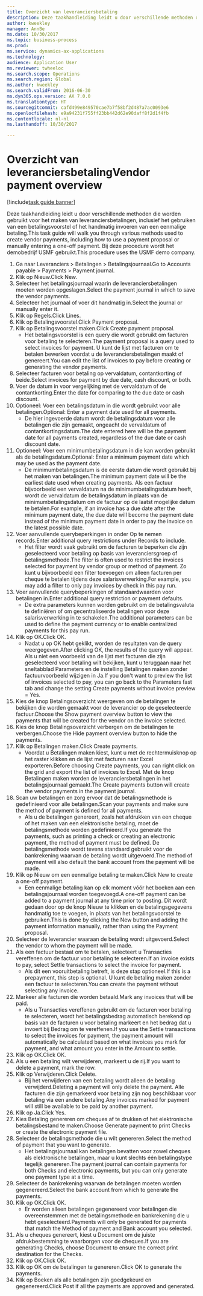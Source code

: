 ```yaml
--- 
title: Overzicht van leveranciersbetaling
description: Deze taakhandleiding leidt u door verschillende methoden die worden gebruikt voor het maken van leveranciersbetalingen, inclusief het gebruiken van een betalingsvoorstel of het handmatig invoeren van een eenmalige betaling.
author: kweekley
manager: AnnBe
ms.date: 10/30/2017
ms.topic: business-process
ms.prod: 
ms.service: dynamics-ax-applications
ms.technology: 
audience: Application User
ms.reviewer: twheeloc
ms.search.scope: Operations
ms.search.region: Global
ms.author: kweekley
ms.search.validFrom: 2016-06-30
ms.dyn365.ops.version: AX 7.0.0
ms.translationtype: HT
ms.sourcegitcommit: cafd499e849570cae7b7f58bf2d487a7ac0093e6
ms.openlocfilehash: e9a94231f755ff23bb442d62e90daff8f2d1f4fb
ms.contentlocale: nl-nl
ms.lasthandoff: 10/30/2017

---
```

# <a name="vendor-payment-overview"></a><span data-ttu-id="a7e20-103">Overzicht van leveranciersbetaling</span><span class="sxs-lookup"><span data-stu-id="a7e20-103">Vendor payment overview</span></span>

[!include[task guide banner](../../includes/task-guide-banner.md)]

<span data-ttu-id="a7e20-104">Deze taakhandleiding leidt u door verschillende methoden die worden gebruikt voor het maken van leveranciersbetalingen, inclusief het gebruiken van een betalingsvoorstel of het handmatig invoeren van een eenmalige betaling.</span><span class="sxs-lookup"><span data-stu-id="a7e20-104">This task guide will walk you through various methods used to create vendor payments, including how to use a payment proposal or manually entering a one-off payment.</span></span> <span data-ttu-id="a7e20-105">Bij deze procedure wordt het demobedrijf USMF gebruikt.</span><span class="sxs-lookup"><span data-stu-id="a7e20-105">This procedure uses the USMF demo company.</span></span>

1. <span data-ttu-id="a7e20-106">Ga naar Leveranciers > Betalingen > Betalingsjournaal.</span><span class="sxs-lookup"><span data-stu-id="a7e20-106">Go to Accounts payable > Payments > Payment journal.</span></span>
2. <span data-ttu-id="a7e20-107">Klik op Nieuw.</span><span class="sxs-lookup"><span data-stu-id="a7e20-107">Click New.</span></span>
3. <span data-ttu-id="a7e20-108">Selecteer het betalingsjournaal waarin de leveranciersbetalingen moeten worden opgeslagen.</span><span class="sxs-lookup"><span data-stu-id="a7e20-108">Select the payment journal in which to save the vendor payments.</span></span> 
4. <span data-ttu-id="a7e20-109">Selecteer het journaal of voer dit handmatig in.</span><span class="sxs-lookup"><span data-stu-id="a7e20-109">Select the journal or manually enter it.</span></span>
5. <span data-ttu-id="a7e20-110">Klik op Regels.</span><span class="sxs-lookup"><span data-stu-id="a7e20-110">Click Lines.</span></span>
6. <span data-ttu-id="a7e20-111">Klik op Betalingsvoorstel.</span><span class="sxs-lookup"><span data-stu-id="a7e20-111">Click Payment proposal.</span></span>
7. <span data-ttu-id="a7e20-112">Klik op Betalingsvoorstel maken.</span><span class="sxs-lookup"><span data-stu-id="a7e20-112">Click Create payment proposal.</span></span>
    * <span data-ttu-id="a7e20-113">Het betalingsvoorstel is een query die wordt gebruikt om facturen voor betaling te selecteren.</span><span class="sxs-lookup"><span data-stu-id="a7e20-113">The payment proposal is a query used to select invoices for payment.</span></span> <span data-ttu-id="a7e20-114">U kunt de lijst met facturen om te betalen bewerken voordat u de leveranciersbetalingen maakt of genereert.</span><span class="sxs-lookup"><span data-stu-id="a7e20-114">You can edit the list of invoices to pay before creating or generating the vendor payments.</span></span>  
8. <span data-ttu-id="a7e20-115">Selecteer facturen voor betaling op vervaldatum, contantkorting of beide.</span><span class="sxs-lookup"><span data-stu-id="a7e20-115">Select invoices for payment by due date, cash discount, or both.</span></span> 
9. <span data-ttu-id="a7e20-116">Voer de datum in voor vergelijking met de vervaldatum of de contantkorting.</span><span class="sxs-lookup"><span data-stu-id="a7e20-116">Enter the date for comparing to the due date or cash discount.</span></span> 
10. <span data-ttu-id="a7e20-117">Optioneel: Voer een betalingsdatum in die wordt gebruikt voor alle betalingen.</span><span class="sxs-lookup"><span data-stu-id="a7e20-117">Optional: Enter a payment date used for all payments.</span></span>
    * <span data-ttu-id="a7e20-118">De hier ingevoerde datum wordt de betalingsdatum voor alle betalingen die zijn gemaakt, ongeacht de vervaldatum of contantkortingsdatum.</span><span class="sxs-lookup"><span data-stu-id="a7e20-118">The date entered here will be the payment date for all payments created, regardless of the due date or cash discount date.</span></span>  
11. <span data-ttu-id="a7e20-119">Optioneel: Voer een minimumbetalingsdatum in die kan worden gebruikt als de betalingsdatum.</span><span class="sxs-lookup"><span data-stu-id="a7e20-119">Optional: Enter a minimum payment date which may be used as the payment date.</span></span>
    * <span data-ttu-id="a7e20-120">De minimumbetalingsdatum is de eerste datum die wordt gebruikt bij het maken van betalingen.</span><span class="sxs-lookup"><span data-stu-id="a7e20-120">The minimum payment date will be the earliest date used when creating payments.</span></span> <span data-ttu-id="a7e20-121">Als een factuur bijvoorbeeld een vervaldatum na de minimumbetalingsdatum heeft, wordt de vervaldatum de betalingsdatum in plaats van de minimumbetalingsdatum om de factuur op de laatst mogelijke datum te betalen.</span><span class="sxs-lookup"><span data-stu-id="a7e20-121">For example, if an invoice has a due date after the minimum payment date, the due date will become the payment date instead of the minimum payment date in order to pay the invoice on the latest possible date.</span></span>  
12. <span data-ttu-id="a7e20-122">Voer aanvullende querybeperkingen in onder Op te nemen records.</span><span class="sxs-lookup"><span data-stu-id="a7e20-122">Enter additional query restrictions under Records to include.</span></span>
    * <span data-ttu-id="a7e20-123">Het filter wordt vaak gebruikt om de facturen te beperken die zijn geselecteerd voor betaling op basis van leveranciersgroep of betalingsmethode.</span><span class="sxs-lookup"><span data-stu-id="a7e20-123">The filter is often used to restrict the invoices selected for payment by vendor group or method of payment.</span></span> <span data-ttu-id="a7e20-124">Zo kunt u bijvoorbeeld een filter toevoegen om alleen facturen per cheque te betalen tijdens deze salarisverwerking.</span><span class="sxs-lookup"><span data-stu-id="a7e20-124">For example, you may add a filter to only pay invoices by check in this pay run.</span></span>  
13. <span data-ttu-id="a7e20-125">Voer aanvullende querybeperkingen of standaardwaarden voor betalingen in.</span><span class="sxs-lookup"><span data-stu-id="a7e20-125">Enter additional query restriction or payment defaults.</span></span> 
    * <span data-ttu-id="a7e20-126">De extra parameters kunnen worden gebruikt om de betalingsvaluta te definiëren of om gecentraliseerde betalingen voor deze salarisverwerking in te schakelen.</span><span class="sxs-lookup"><span data-stu-id="a7e20-126">The additional parameters can be used to define the payment currency or to enable centralized payments for this pay run.</span></span>  
14. <span data-ttu-id="a7e20-127">Klik op OK.</span><span class="sxs-lookup"><span data-stu-id="a7e20-127">Click OK.</span></span>
    * <span data-ttu-id="a7e20-128">Nadat u op OK hebt geklikt, worden de resultaten van de query weergegeven.</span><span class="sxs-lookup"><span data-stu-id="a7e20-128">After clicking OK, the results of the query will appear.</span></span> <span data-ttu-id="a7e20-129">Als u niet een voorbeeld van de lijst met facturen die zijn geselecteerd voor betaling wilt bekijken, kunt u teruggaan naar het sneltabblad Parameters en de instelling Betalingen maken zonder factuurvoorbeeld wijzigen in Ja.</span><span class="sxs-lookup"><span data-stu-id="a7e20-129">If you don't want to preview the list of invoices selected to pay, you can go back to the Parameters fast tab and change the setting Create payments without invoice preview = Yes.</span></span>  
15. <span data-ttu-id="a7e20-130">Kies de knop Betalingsoverzicht weergeven om de betalingen te bekijken die worden gemaakt voor de leverancier op de geselecteerde factuur.</span><span class="sxs-lookup"><span data-stu-id="a7e20-130">Choose the Show payment overview button to view the payments that will be created for the vendor on the invoice selected.</span></span>
16. <span data-ttu-id="a7e20-131">Kies de knop Betalingsoverzicht verbergen om de betalingen te verbergen.</span><span class="sxs-lookup"><span data-stu-id="a7e20-131">Choose the Hide payment overview button to hide the payments.</span></span> 
17. <span data-ttu-id="a7e20-132">Klik op Betalingen maken.</span><span class="sxs-lookup"><span data-stu-id="a7e20-132">Click Create payments.</span></span>
    * <span data-ttu-id="a7e20-133">Voordat u Betalingen maken kiest, kunt u met de rechtermuisknop op het raster klikken en de lijst met facturen naar Excel exporteren.</span><span class="sxs-lookup"><span data-stu-id="a7e20-133">Before choosing Create payments, you can right click on the grid and export the list of invoices to Excel.</span></span> <span data-ttu-id="a7e20-134">Met de knop Betalingen maken worden de leveranciersbetalingen in het betalingsjournaal gemaakt.</span><span class="sxs-lookup"><span data-stu-id="a7e20-134">The Create payments button will create the vendor payments in the payment journal.</span></span>  
18. <span data-ttu-id="a7e20-135">Scan uw betalingen en zorg ervoor dat de betalingsmethode is gedefinieerd voor alle betalingen.</span><span class="sxs-lookup"><span data-stu-id="a7e20-135">Scan your payments and make sure the method of payment is defined for all payments.</span></span> 
    * <span data-ttu-id="a7e20-136">Als u de betalingen genereert, zoals het afdrukken van een cheque of het maken van een elektronische betaling, moet de betalingsmethode worden gedefinieerd.</span><span class="sxs-lookup"><span data-stu-id="a7e20-136">If you generate the payments, such as printing a check or creating an electronic payment, the method of payment must be defined.</span></span> <span data-ttu-id="a7e20-137">De betalingsmethode wordt tevens standaard gebruikt voor de bankrekening waarvan de betaling wordt uitgevoerd.</span><span class="sxs-lookup"><span data-stu-id="a7e20-137">The method of payment will also default the bank account from the payment will be made.</span></span>  
19. <span data-ttu-id="a7e20-138">Klik op Nieuw om een eenmalige betaling te maken.</span><span class="sxs-lookup"><span data-stu-id="a7e20-138">Click New to create a one-off payment.</span></span>
    * <span data-ttu-id="a7e20-139">Een eenmalige betaling kan op elk moment vóór het boeken aan een betalingsjournaal worden toegevoegd.</span><span class="sxs-lookup"><span data-stu-id="a7e20-139">A one-off payment can be added to a payment journal at any time prior to posting.</span></span> <span data-ttu-id="a7e20-140">Dit wordt gedaan door op de knop Nieuw te klikken en de betalingsgegevens handmatig toe te voegen, in plaats van het betalingsvoorstel te gebruiken.</span><span class="sxs-lookup"><span data-stu-id="a7e20-140">This is done by clicking the New button and adding the payment information manually, rather than using the Payment proposal.</span></span>  
20. <span data-ttu-id="a7e20-141">Selecteer de leverancier waaraan de betaling wordt uitgevoerd.</span><span class="sxs-lookup"><span data-stu-id="a7e20-141">Select the vendor to whom the payment will be made.</span></span>
21. <span data-ttu-id="a7e20-142">Als een factuur bestaat om te betalen, selecteert u Transacties vereffenen om de factuur voor betaling te selecteren.</span><span class="sxs-lookup"><span data-stu-id="a7e20-142">If an invoice exists to pay, select Settle transactions to select the invoice for payment.</span></span>
    * <span data-ttu-id="a7e20-143">Als dit een vooruitbetaling betreft, is deze stap optioneel.</span><span class="sxs-lookup"><span data-stu-id="a7e20-143">If this is a prepayment, this step is optional.</span></span> <span data-ttu-id="a7e20-144">U kunt de betaling maken zonder een factuur te selecteren.</span><span class="sxs-lookup"><span data-stu-id="a7e20-144">You can create the payment without selecting any invoice.</span></span>  
22. <span data-ttu-id="a7e20-145">Markeer alle facturen die worden betaald.</span><span class="sxs-lookup"><span data-stu-id="a7e20-145">Mark any invoices that will be paid.</span></span>
    * <span data-ttu-id="a7e20-146">Als u Transacties vereffenen gebruikt om de facturen voor betaling te selecteren, wordt het betalingsbedrag automatisch berekend op basis van de facturen u voor betaling markeert en het bedrag dat u invoert bij Bedrag om te vereffenen.</span><span class="sxs-lookup"><span data-stu-id="a7e20-146">If you use the Settle transactions to select the invoices for payment, the payment amount will automatically be calculated based on what invoices you mark for payment, and what amount you enter in the Amount to settle.</span></span>  
23. <span data-ttu-id="a7e20-147">Klik op OK.</span><span class="sxs-lookup"><span data-stu-id="a7e20-147">Click OK.</span></span>
24. <span data-ttu-id="a7e20-148">Als u een betaling wilt verwijderen, markeert u de rij.</span><span class="sxs-lookup"><span data-stu-id="a7e20-148">If you want to delete a payment, mark the row.</span></span>
25. <span data-ttu-id="a7e20-149">Klik op Verwijderen.</span><span class="sxs-lookup"><span data-stu-id="a7e20-149">Click Delete.</span></span>
    * <span data-ttu-id="a7e20-150">Bij het verwijderen van een betaling wordt alleen de betaling verwijderd.</span><span class="sxs-lookup"><span data-stu-id="a7e20-150">Deleting a payment will only delete the payment.</span></span> <span data-ttu-id="a7e20-151">Alle facturen die zijn gemarkeerd voor betaling zijn nog beschikbaar voor betaling via een andere betaling.</span><span class="sxs-lookup"><span data-stu-id="a7e20-151">Any invoices marked for payment will still be available to be paid by another payment.</span></span>  
26. <span data-ttu-id="a7e20-152">Klik op Ja.</span><span class="sxs-lookup"><span data-stu-id="a7e20-152">Click Yes.</span></span>
27. <span data-ttu-id="a7e20-153">Kies Betaling genereren om cheques af te drukken of het elektronische betalingsbestand te maken.</span><span class="sxs-lookup"><span data-stu-id="a7e20-153">Choose Generate payment to print Checks or create the electronic payment file.</span></span>
28. <span data-ttu-id="a7e20-154">Selecteer de betalingsmethode die u wilt genereren.</span><span class="sxs-lookup"><span data-stu-id="a7e20-154">Select the method of payment that you want to generate.</span></span>
    * <span data-ttu-id="a7e20-155">Het betalingsjournaal kan betalingen bevatten voor zowel cheques als elektronische betalingen, maar u kunt slechts één betalingstype tegelijk genereren.</span><span class="sxs-lookup"><span data-stu-id="a7e20-155">The payment journal can contain payments for both Checks and electronic payments, but you can only generate one payment type at a time.</span></span>  
29. <span data-ttu-id="a7e20-156">Selecteer de bankrekening waarvan de betalingen moeten worden gegenereerd.</span><span class="sxs-lookup"><span data-stu-id="a7e20-156">Select the bank account from which to generate the payments.</span></span>
30. <span data-ttu-id="a7e20-157">Klik op OK.</span><span class="sxs-lookup"><span data-stu-id="a7e20-157">Click OK.</span></span>
    * <span data-ttu-id="a7e20-158">Er worden alleen betalingen gegenereerd voor betalingen die overeenstemmen met de betalingsmethode en bankrekening die u hebt geselecteerd.</span><span class="sxs-lookup"><span data-stu-id="a7e20-158">Payments will only be generated for payments that match the Method of payment and Bank account you selected.</span></span>  
31. <span data-ttu-id="a7e20-159">Als u cheques genereert, kiest u Document om de juiste afdrukbestemming te waarborgen voor de cheques.</span><span class="sxs-lookup"><span data-stu-id="a7e20-159">If you are generating Checks, choose Document to ensure the correct print destination for the Checks.</span></span>
32. <span data-ttu-id="a7e20-160">Klik op OK.</span><span class="sxs-lookup"><span data-stu-id="a7e20-160">Click OK.</span></span>
33. <span data-ttu-id="a7e20-161">Klik op OK om de betalingen te genereren.</span><span class="sxs-lookup"><span data-stu-id="a7e20-161">Click OK to generate the payments.</span></span>
34. <span data-ttu-id="a7e20-162">Klik op Boeken als alle betalingen zijn goedgekeurd en gegenereerd.</span><span class="sxs-lookup"><span data-stu-id="a7e20-162">Click Post if all the payments are approved and generated.</span></span> 


